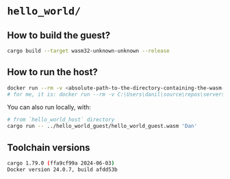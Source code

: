 # `hello_world/`

## How to build the guest?

```bash
cargo build --target wasm32-unknown-unknown --release
```

## How to run the host?

```bash
docker run --rm -v <absolute-path-to-the-directory-containing-the-wasm-module>:/data danstaken/hello_world_host:latest /data/hello_world_guest.wasm 'Dan'
# for me, it is: docker run --rm -v C:\Users\danil\source\repos\serverside-wasm-book-code\chapter02\hello_world\hello_world_guest:/data danstaken/hello_world_host:latest /data/hello_world_guest.wasm 'Dan'
```

You can also run locally, with:

```bash
# from `hello_world_host` directory
cargo run -- ../hello_world_guest/hello_world_guest.wasm 'Dan'
```

## Toolchain versions

```bash
cargo 1.79.0 (ffa9cf99a 2024-06-03)
Docker version 24.0.7, build afdd53b
```